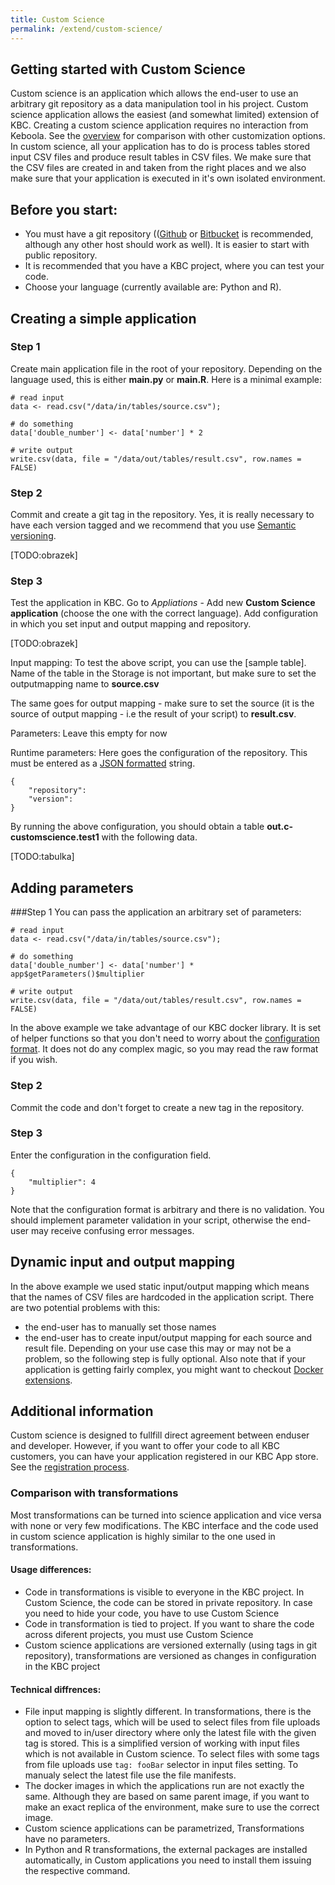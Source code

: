 ```yaml
---
title: Custom Science
permalink: /extend/custom-science/
---
```


## Getting started with Custom Science

Custom science is an application which allows the end-user to use an arbitrary git repository as a data manipulation tool in his project. Custom science application allows the easiest (and somewhat limited) extension of KBC. Creating a custom science application requires no interaction from Keboola. See the [overview](/extend/) for comparison with other customization options.
In custom science, all your application has to do is process tables stored input CSV files and produce result tables in CSV files. We make sure that the CSV files are created in and taken from the right places and we also make sure that your application is executed in it's own isolated environment.

## Before you start:	
- You must have a git repository (([Github](https://github.com/) or [Bitbucket](https://bitbucket.org/) is recommended, although any other host should work as well). It is easier to start with public repository.
- It is recommended that you have a KBC project, where you can test your code.
- Choose your language (currently available are: Python and R).

## Creating a simple application

### Step 1
Create main application file in the root of your repository. Depending on the language used, this is either **main.py** or **main.R**. Here is a minimal example:

	# read input
	data <- read.csv("/data/in/tables/source.csv");

	# do something 
	data['double_number'] <- data['number'] * 2

	# write output
	write.csv(data, file = "/data/out/tables/result.csv", row.names = FALSE)

### Step 2
Commit and create a git tag in the repository. Yes, it is really necessary to have each version tagged and we recommend that you use [Semantic versioning](http://semver.org/).

[TODO:obrazek]

### Step 3
Test the application in KBC. Go to *Appliations* - Add new **Custom Science application** (choose the one with the correct language). Add configuration in which you set input and output mapping and repository.

[TODO:obrazek]

Input mapping:
To test the above script, you can use the [sample table]. Name of the table in the Storage is not important, but make sure to set the outputmapping name to **source.csv**

The same goes for output mapping - make sure to set the source (it is the source of output mapping - i.e the result of your script) to **result.csv**.

Parameters:
Leave this empty for now

Runtime parameters:
Here goes the configuration of the repository. This must be entered as a [JSON formatted](http://www.w3schools.com/json/json_syntax.asp) string.

	{
		"repository":
		"version":
	}

By running the above configuration, you should obtain a table **out.c-customscience.test1** with the following data.

[TODO:tabulka]


## Adding parameters

###Step 1
You can pass the application an arbitrary set of parameters:

	# read input
	data <- read.csv("/data/in/tables/source.csv");

	# do something 
	data['double_number'] <- data['number'] * app$getParameters()$multiplier

	# write output
	write.csv(data, file = "/data/out/tables/result.csv", row.names = FALSE)

In the above example we take advantage of our KBC docker library. It is set of helper functions so that you don't need to worry about the [configuration format](/extend/common-interface/config-file/). It does not do any complex magic, so you may read the raw format if you wish.

### Step 2
Commit the code and don't forget to create a new tag in the repository.

### Step 3
Enter the configuration in the configuration field.

	{
		"multiplier": 4
	}

Note that the configuration format is arbitrary and there is no validation. You should implement parameter validation in your script, otherwise the end-user may receive confusing error messages.


## Dynamic input and output mapping
In the above example we used static input/output mapping which means that the names of CSV files are hardcoded in the application script. There are two potential problems with this:
- the end-user has to manually set those names
- the end-user has to create input/output mapping for each source and result file. 
Depending on your use case this may or may not be a problem, so the following step is fully optional. Also note that if your application is getting fairly complex, you might want to checkout [Docker extensions](/extend/docker).


## Additional information
Custom science is designed to fullfill direct agreement between enduser and developer. However, if you want to offer your code to all KBC customers, you can have your application registered in our KBC App store. See the [registration process](/extend/registration/).

### Comparison with transformations
Most transformations can be turned into science application and vice versa with none or very few modifications. The KBC interface and the code used in custom science application is highly similar to the one used in transformations. 

#### Usage differences:
- Code in transformations is visible to everyone in the KBC project. In Custom Science, the code can be stored in private repository. In case you need to hide your code, you have to use Custom Science
- Code in transformation is tied to project. If you want to share the code across diferent projects, you must use Custom Science
- Custom science applications are versioned externally (using tags in git repository), transformations are versioned as changes in configuration in the KBC project

#### Technical diffrences:
- File input mapping is slightly different. In transformations, there is the option to select tags, which will be used to select files from file uploads and moved to in/user directory where only the latest file with the given tag is stored. This is a simplified version of working with input files which is not available in Custom science. To select files with some tags from file uploads use `tag: fooBar` selector in input files setting. To manualy select the latest file use the file manifests.
- The docker images in which the applications run are not exactly the same. Although they are based on same parent image, if you want to make an exact replica of the environment, make sure to use the correct image.
- Custom science applications can be parametrized, Transformations have no parameters.
- In Python and R transformations, the external packages are installed automatically, in Custom applications you need to install them issuing the respective command. 
